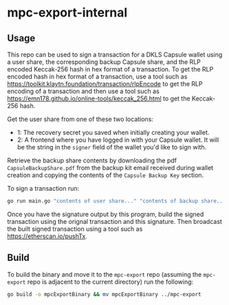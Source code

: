 # mpc-export-internal

## Usage

This repo can be used to sign a transaction for a DKLS Capsule wallet using a user share, the corresponding backup Capsule share, and the RLP encoded Keccak-256 hash in hex format of a transaction. To get the RLP encoded hash in hex format of a transaction, use a tool such as https://toolkit.klaytn.foundation/transaction/rlpEncode to get the RLP encoding of a transaction and then use a tool such as https://emn178.github.io/online-tools/keccak_256.html to get the Keccak-256 hash.

Get the user share from one of these two locations:
- 1: The recovery secret you saved when initially creating your wallet.
- 2: A frontend where you have logged in with your Capsule wallet. It will be the string in the `signer` field of the wallet you'd like to sign with.

Retrieve the backup share contents by downloading the pdf `CapsuleBackupShare.pdf` from the backup kit email received during wallet creation and copying the contents of the `Capsule Backup Key` section.

To sign a transaction run:
```sh
go run main.go "contents of user share..." "contents of backup share..." "rlp encoded hash in hex..."
```

Once you have the signature output by this program, build the signed transaction using the orignal transaction and this signature. Then broadcast the built signed transaction using a tool such as https://etherscan.io/pushTx.

## Build

To build the binary and move it to the `mpc-export` repo (assuming the `mpc-export` repo is adjacent to the current directory) run the following:
```sh
go build -o mpcExportBinary && mv mpcExportBinary ../mpc-export
```
